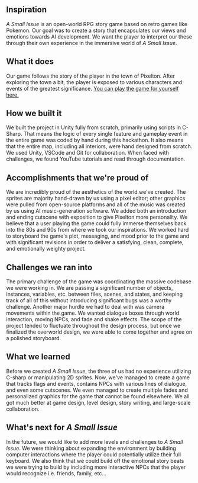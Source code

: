 ## Inspiration
_A Small Issue_ is an open-world RPG story game based on retro games like Pokemon. Our goal was to create a story that encapsulates our views and emotions towards AI development. We want the player to interpret our these through their own experience in the immersive world of _A Small Issue_. 
## What it does
Our game follows the story of the player in the town of Pixelton. After exploring the town a bit, the player is exposed to various characters and events of the greatest significance. [You can play the game for yourself here.](https://eco-librium.itch.io/a-small-issue)
## How we built it
We built the project in Unity fully from scratch, primarily using scripts in C-Sharp. That means the logic of every single feature and gameplay event in the entire game was coded by hand during this hackathon. It also means that the entire map, including all interiors, were hand designed from scratch. We used Unity, VSCode and Git for collaboration. When faced with challenges, we found YouTube tutorials and read through documentation.
## Accomplishments that we're proud of
We are incredibly proud of the aesthetics of the world we've created. The sprites are majority hand-drawn by us using a pixel editor; other graphics were pulled from open-source platforms and all of the music was created by us using AI music-generation software. We added both an introduction and ending cutscene with exposition to give Pixelton more personality. We believe that a user playing the game could fully immerse themselves back into the 80s and 90s from where we took our inspirations. We worked hard to storyboard the game's plot, messaging, and mood prior to the game and with significant revisions in order to deliver a satisfying, clean, complete, and emotionally weighty project. 
## Challenges we ran into
The primary challenge of the game was coordinating the massive codebase we were working in. We are passing a significant number of objects, instances, variables, etc. between files, scenes, and states, and keeping track of all of this without introducing significant bugs was a worthy challenge. Another major hurdle we had to deal with was camera movements within the game. We wanted dialogue boxes through world interaction, moving NPCs, and fade and shake effects. The scope of the project tended to fluctuate throughout the design process, but once we finalized the overworld design, we were able to come together and agree on a polished storyboard.
## What we learned
Before we created _A Small Issue_, the three of us had no experience utilizing C-sharp or manipulating 2D sprites. Now, we've managed to create a game that tracks flags and events, contains NPCs with various lines of dialogue, and even some cutscenes. We even managed to create multiple fades and personalized graphics for the game that cannot be found elsewhere. We all got much better at game design, level design, story writing, and large-scale collaboration.
## What's next for _A Small Issue_
In the future, we would like to add more levels and challenges to _A Small Issue_. We were thinking about expanding the environment by building computer interactions where the player could potentially utilize their full keyboard. We also think that we could build off the emotional story beats we were trying to build by including more interactive NPCs that the player would recognize i.e. friends, family, etc...
